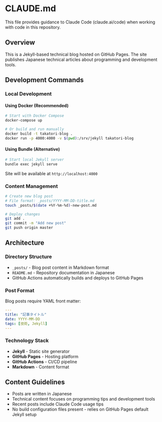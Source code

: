 # CLAUDE.md

This file provides guidance to Claude Code (claude.ai/code) when working with code in this repository.

## Overview

This is a Jekyll-based technical blog hosted on GitHub Pages. The site publishes Japanese technical articles about programming and development tools.

## Development Commands

### Local Development

#### Using Docker (Recommended)
```bash
# Start with Docker Compose
docker-compose up

# Or build and run manually
docker build -t takatori-blog .
docker run -p 4000:4000 -v $(pwd):/srv/jekyll takatori-blog
```

#### Using Bundle (Alternative)
```bash
# Start local Jekyll server
bundle exec jekyll serve
```

Site will be available at `http://localhost:4000`

### Content Management
```bash
# Create new blog post
# File format: _posts/YYYY-MM-DD-title.md
touch _posts/$(date +%Y-%m-%d)-new-post.md

# Deploy changes
git add .
git commit -m "Add new post"
git push origin master
```

## Architecture

### Directory Structure
- `_posts/` - Blog post content in Markdown format
- `README.md` - Repository documentation in Japanese
- GitHub Actions automatically builds and deploys to GitHub Pages

### Post Format
Blog posts require YAML front matter:
```yaml
---
title: "記事タイトル"
date: YYYY-MM-DD
tags: [技術, Jekyll]
---
```

### Technology Stack
- **Jekyll** - Static site generator
- **GitHub Pages** - Hosting platform
- **GitHub Actions** - CI/CD pipeline
- **Markdown** - Content format

## Content Guidelines

- Posts are written in Japanese
- Technical content focuses on programming tips and development tools
- Recent posts include Claude Code usage tips
- No build configuration files present - relies on GitHub Pages default Jekyll setup